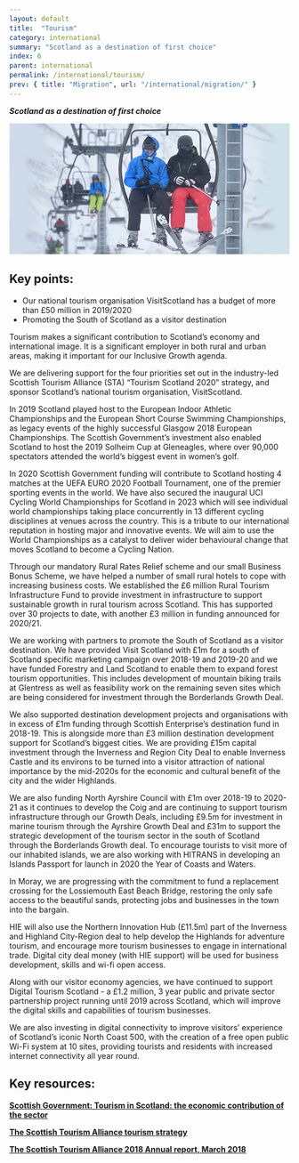 ```yaml
---
layout: default
title:  "Tourism"
category: international
summary: "Scotland as a destination of first choice"
index: 6
parent: international
permalink: /international/tourism/
prev: { title: "Migration", url: "/international/migration/" }
---
```

***Scotland as a destination of first choice***

![A photograph of tourists on the ski lift at Glenshee](/assets/images/pageimages/International.18.jpg)

## Key points:

* Our national tourism organisation VisitScotland has a budget of more than £50 million in 2019/2020
* Promoting the South of Scotland as a visitor destination  

Tourism makes a significant contribution to Scotland’s economy and international image. It is a significant employer in both rural and urban areas, making it important for our Inclusive Growth agenda.  

We are delivering support for the four priorities set out in the industry-led Scottish Tourism Alliance (STA) “Tourism Scotland 2020” strategy, and sponsor Scotland’s national tourism organisation, VisitScotland.  

In 2019 Scotland played host to the European Indoor Athletic Championships and the European Short Course Swimming Championships, as legacy events of the highly successful Glasgow 2018 European Championships. The Scottish Government’s investment also enabled Scotland to host the 2019 Solheim Cup at Gleneagles, where over 90,000 spectators attended the world’s biggest event in women’s golf.  

In 2020 Scottish Government funding will contribute to Scotland hosting 4 matches at the UEFA EURO 2020 Football Tournament, one of the premier sporting events in the world. We have also secured the inaugural UCI Cycling World Championships for Scotland in 2023 which will see individual world championships taking place concurrently in 13 different cycling disciplines at venues across the country.  This is a tribute to our international reputation in hosting major and innovative events.  We will aim to use the World Championships as a catalyst to deliver wider behavioural change that moves Scotland to become a Cycling Nation.  

Through our mandatory Rural Rates Relief scheme and our small Business Bonus Scheme, we have helped a number of small rural hotels to cope with increasing business costs. We established the £6 million Rural Tourism Infrastructure Fund to provide investment in infrastructure to support sustainable growth in rural tourism across Scotland.  This has supported over 30 projects to date, with another £3 million in funding announced for 2020/21.  

We are working with partners to promote the South of Scotland as a visitor destination.  We have provided Visit Scotland with £1m for a south of Scotland specific marketing campaign over 2018-19 and 2019-20 and we have funded Forestry and Land Scotland to enable them to expand forest tourism opportunities. This includes development of mountain biking trails at Glentress as well as feasibility work on the remaining seven sites which are being considered for investment through the Borderlands Growth Deal.  

We also supported destination development projects and organisations with in excess of £1m funding through Scottish Enterprise’s destination fund in 2018-19. This is alongside more than £3 million destination development support for Scotland’s biggest cities. We are providing £15m capital investment through the Inverness and Region City Deal to enable Inverness Castle and its environs to be turned into a visitor attraction of national importance by the mid-2020s for the economic and cultural benefit of the city and the wider Highlands.  

We are also funding North Ayrshire Council with £1m over 2018-19 to 2020-21 as it continues to develop the Coig and are continuing to support tourism infrastructure through our Growth Deals, including £9.5m for investment in marine tourism through the Ayrshire Growth Deal and £31m to support the strategic  development of the tourism sector in the south of Scotland through the Borderlands Growth deal.  To encourage tourists to visit more of our inhabited islands, we are also working with HITRANS in developing an Islands Passport for launch in 2020 the Year of Coasts and Waters.    

In Moray, we are progressing with the commitment to fund a replacement crossing for the Lossiemouth East Beach Bridge, restoring the only safe access to the beautiful sands, protecting jobs and businesses in the town into the bargain.  

HIE will also use the Northern Innovation Hub (£11.5m) part of the Inverness and Highland City-Region deal to help develop the Highlands for adventure tourism, and encourage more tourism businesses to engage in international trade.  Digital city deal money (with HIE support) will be used for business development, skills and wi-fi open access.  

Along with our visitor economy agencies, we have continued to support Digital Tourism Scotland - a £1.2 million, 3 year public and private sector partnership project running until 2019 across Scotland, which will improve the digital skills and capabilities of tourism businesses.  

We are also investing in digital connectivity to improve visitors’ experience of Scotland’s iconic North Coast 500, with the creation of a free open public Wi-Fi system at 10 sites, providing tourists and residents with increased internet connectivity all year round.  

## Key resources:

**[Scottish Government: Tourism in Scotland: the economic contribution of the sector](https://www.gov.scot/publications/tourism-scotland-economic-contribution-sector/)**  

**[The Scottish Tourism Alliance tourism strategy](http://scottishtourismalliance.co.uk/page/national-strategy/)**  

**[The Scottish Tourism Alliance 2018 Annual report, March 2018](http://scottishtourismalliance.co.uk/uploads/TS2020/TS2018.compressed.pdf)**  
